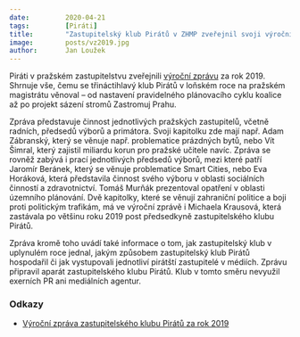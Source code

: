 ```yaml
---
date:         2020-04-21
tags:         [Piráti]
title:        "Zastupitelský klub Pirátů v ZHMP zveřejnil svoji výroční zprávu"
image: 	      posts/vz2019.jpg
author:       Jan Loužek
---
```


Piráti v pražském zastupitelstvu zveřejnili [výroční zprávu](https://github.com/pirati-web/praha.pirati.cz/blob/master/assets/pdf/vz-2019/vz-2019-web.pdf) za rok 2019. Shrnuje vše, čemu se třináctihlavý klub Pirátů v loňském roce na pražském magistrátu věnoval – od nastavení pravidelného plánovacího cyklu koalice až po projekt sázení stromů Zastromuj Prahu.

Zpráva představuje činnost jednotlivých pražských zastupitelů, včetně radních, předsedů výborů a primátora. Svoji kapitolku zde mají např. Adam Zábranský, který se věnuje např. problematice prázdných bytů, nebo Vít Šimral, který zajistil miliardu korun pro pražské učitele navíc. Zpráva se rovněž zabývá i prací jednotlivých předsedů výborů, mezi které patří Jaromír Beránek, který se věnuje problematice Smart Cities, nebo Eva Horáková, která představila činnost svého výboru v oblasti sociálních činností a zdravotnictví. Tomáš Murňák prezentoval opatření v oblasti územního plánování. Dvě kapitolky, které se věnují zahraniční politice a boji proti politickým trafikám, má ve výroční zprávě i Michaela Krausová, která zastávala po většinu roku 2019 post předsedkyně zastupitelského klubu Pirátů. 

Zpráva kromě toho uvádí také informace o tom, jak zastupitelský klub v uplynulém roce jednal, jakým způsobem zastupitelský klub Pirátů hospodařil či jak vystupovali jednotliví pirátští zastupitelé v médiích. Zprávu připravil aparát zastupitelského klubu Pirátů. Klub v tomto směru nevyužil exerních PR ani mediálních agentur. 

### Odkazy

* [Výroční zpráva zastupitelského klubu Pirátů za rok 2019](https://github.com/pirati-web/praha.pirati.cz/blob/master/assets/pdf/vz-2019/vz-2019-web.pdf)


